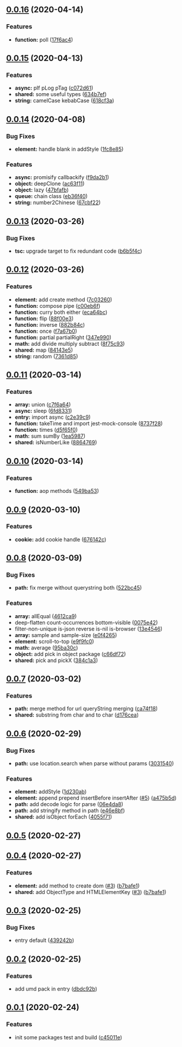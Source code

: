 ## [0.0.16](https://github.com/tomato-js/tomato/compare/v0.0.15...v0.0.16) (2020-04-14)

### Features

-   **function:** poll ([17f6ac4](https://github.com/tomato-js/tomato/commit/17f6ac4d1ab3ad5bb1080718138c507d071a8935))

## [0.0.15](https://github.com/tomato-js/tomato/compare/v0.0.14...v0.0.15) (2020-04-13)

### Features

-   **async:** pIf pLog pTag ([c072d61](https://github.com/tomato-js/tomato/commit/c072d616b20b5de8d27641bc7b1ff038f67c9522))
-   **shared:** some useful types ([634b7ef](https://github.com/tomato-js/tomato/commit/634b7efd9ce7c6560b81f7404a415c8e9e9b78dd))
-   **string:** camelCase kebabCase ([618cf3a](https://github.com/tomato-js/tomato/commit/618cf3a6d3e4931aaa4a51a47c1c3cebad97cad4))

## [0.0.14](https://github.com/tomato-js/tomato/compare/v0.0.13...v0.0.14) (2020-04-08)

### Bug Fixes

-   **element:** handle blank in addStyle ([1fc8e85](https://github.com/tomato-js/tomato/commit/1fc8e853a79587fd53fecdcea502441ae6621a34))

### Features

-   **async:** promisify callbackify ([f9da2b1](https://github.com/tomato-js/tomato/commit/f9da2b13d5c6214b3d2213b01202f40d1e9ff291))
-   **object:** deepClone ([ac63f11](https://github.com/tomato-js/tomato/commit/ac63f114fe4b10a2156c648444a1fd52b9ece0fc))
-   **object:** lazy ([47bfafb](https://github.com/tomato-js/tomato/commit/47bfafbf59ce81c2800051e87f6b87471298507f))
-   **queue:** chain class ([eb36f40](https://github.com/tomato-js/tomato/commit/eb36f4016c52b712d7148c21a5bb1d063ef65b18))
-   **string:** number2Chinese ([67cbf22](https://github.com/tomato-js/tomato/commit/67cbf22f34bbd6c4d96f3b07e41b3a90e5668d79))

## [0.0.13](https://github.com/tomato-js/tomato/compare/v0.0.12...v0.0.13) (2020-03-26)

### Bug Fixes

-   **tsc:** upgrade target to fix redundant code ([b6b5f4c](https://github.com/tomato-js/tomato/commit/b6b5f4ce2a238ecc4628aa8ed3e93bebcda410b1))

## [0.0.12](https://github.com/tomato-js/tomato/compare/v0.0.11...v0.0.12) (2020-03-26)

### Features

-   **element:** add create method ([7c03260](https://github.com/tomato-js/tomato/commit/7c03260fe617896f5ac97083622012163b5b1d51))
-   **function:** compose pipe ([c00eb6f](https://github.com/tomato-js/tomato/commit/c00eb6f8f6f419d3eca4a60e4936d2c5aa4e623d))
-   **function:** curry both either ([eca64bc](https://github.com/tomato-js/tomato/commit/eca64bc9023a356231a336b7d97656e55a1c9f14))
-   **function:** flip ([88f00e3](https://github.com/tomato-js/tomato/commit/88f00e3dd8e8b3a244a8cf9a4ba5a4c03da3a061))
-   **function:** inverse ([882b84c](https://github.com/tomato-js/tomato/commit/882b84ca812991a7c676d3d4f2924a33002d95d2))
-   **function:** once ([f7a67b0](https://github.com/tomato-js/tomato/commit/f7a67b0d218c744415b800f8447728238ebda28f))
-   **function:** partial partialRight ([347e990](https://github.com/tomato-js/tomato/commit/347e990af03ade43f780e439d35847074216f2e3))
-   **math:** add divide multiply subtract ([8f75c93](https://github.com/tomato-js/tomato/commit/8f75c9331f18f7a20b794a29d8fdd96b21a0cb6e))
-   **shared:** map ([84143e5](https://github.com/tomato-js/tomato/commit/84143e5ab157b812a3d4d0c5efb9f37d8b198976))
-   **string:** random ([7361d85](https://github.com/tomato-js/tomato/commit/7361d85e80d292b012af8605a8b79e657422b7d8))

## [0.0.11](https://github.com/tomato-js/tomato/compare/v0.0.10...v0.0.11) (2020-03-14)

### Features

-   **array:** union ([c7f6a64](https://github.com/tomato-js/tomato/commit/c7f6a6421ce2a29813548a5ff461df7bbf496a8a))
-   **async:** sleep ([6fd8331](https://github.com/tomato-js/tomato/commit/6fd8331cf41d317cecc791ed5d8d248e7a2e2d5d))
-   **entry:** import async ([c2e39c9](https://github.com/tomato-js/tomato/commit/c2e39c93bb8a10c5c19397f3e2dd340eec54d418))
-   **function:** takeTime and import jest-mock-console ([8737f28](https://github.com/tomato-js/tomato/commit/8737f28983dcff682fb3f0b938e339c8f6220572))
-   **function:** times ([d5f65f0](https://github.com/tomato-js/tomato/commit/d5f65f041250a0bd66a4711551b854212afd7985))
-   **math:** sum sumBy ([1ea5987](https://github.com/tomato-js/tomato/commit/1ea59879b7fde56d88b01239c393568ebffff853))
-   **shared:** isNumberLike ([8864769](https://github.com/tomato-js/tomato/commit/88647691783cbf030ada6e009c5aeacf8b19aabb))

## [0.0.10](https://github.com/tomato-js/tomato/compare/v0.0.9...v0.0.10) (2020-03-14)

### Features

-   **function:** aop methods ([549ba53](https://github.com/tomato-js/tomato/commit/549ba5325e3bfceaff8e74b0fe11857db36a961a))

## [0.0.9](https://github.com/tomato-js/tomato/compare/v0.0.8...v0.0.9) (2020-03-10)

### Features

-   **cookie:** add cookie handle ([676142c](https://github.com/tomato-js/tomato/commit/676142c66f42176af99924713adac64f50f9379d))

## [0.0.8](https://github.com/tomato-js/tomato/compare/v0.0.7...v0.0.8) (2020-03-09)

### Bug Fixes

-   **path:** fix merge without querystring both ([522bc45](https://github.com/tomato-js/tomato/commit/522bc452450b41a12d92645fc924ae637f944c90))

### Features

-   **array:** allEqual ([4612ca9](https://github.com/tomato-js/tomato/commit/4612ca9fde0d457b0bc585b651498e7757d6bc73))
-   deep-flatten count-occurrences bottom-visible ([0075e42](https://github.com/tomato-js/tomato/commit/0075e4223c224dca53194cf958f0b98b259b1fd0))
-   filter-non-unique is-json reverse is-nil is-browser ([13e4546](https://github.com/tomato-js/tomato/commit/13e4546b45077da47aa4b434ba651dce110e62e6))
-   **array:** sample and sample-size ([e0f4265](https://github.com/tomato-js/tomato/commit/e0f42658da4832654085c6221fcd53eab2a8e2e1))
-   **element:** scroll-to-top ([e9f9fc0](https://github.com/tomato-js/tomato/commit/e9f9fc03eaac936bb8d88a7f2ef1c91b50a8d1c2))
-   **math:** average ([95ba30c](https://github.com/tomato-js/tomato/commit/95ba30c134249fc6183083f5aaea6da1e034f893))
-   **object:** add pick in object package ([c66df72](https://github.com/tomato-js/tomato/commit/c66df727be912e4c03957b8d267f8ceabf225a13))
-   **shared:** pick and pickX ([384c1a3](https://github.com/tomato-js/tomato/commit/384c1a3ed1bf9c886d6b44b610afb6d9fb3ba7ab))

## [0.0.7](https://github.com/tomato-js/tomato/compare/v0.0.6...v0.0.7) (2020-03-02)

### Features

-   **path:** merge method for url queryString merging ([ca74f18](https://github.com/tomato-js/tomato/commit/ca74f18128e3fa7a23767143595e10d4cc52c767))
-   **shared:** substring from char and to char ([d176cea](https://github.com/tomato-js/tomato/commit/d176cea8309175edad2d322ddf250e3615db9f47))

## [0.0.6](https://github.com/tomato-js/tomato/compare/v0.0.5...v0.0.6) (2020-02-29)

### Bug Fixes

-   **path:** use location.search when parse without params ([3031540](https://github.com/tomato-js/tomato/commit/303154053f63c36a2fb3a6824f1be79d43e5940a))

### Features

-   **element:** addStyle ([1d230ab](https://github.com/tomato-js/tomato/commit/1d230abbc12e872caee1c9caa20566d859a93ff9))
-   **element:** append prepend insertBefore insertAfter ([#5](https://github.com/tomato-js/tomato/issues/5)) ([a475b5d](https://github.com/tomato-js/tomato/commit/a475b5d392194f34562af75bdb4df81d4433c8a1))
-   **path:** add decode logic for parse ([06e4da8](https://github.com/tomato-js/tomato/commit/06e4da83b7203f09142d8eed8fb2677186af643e))
-   **path:** add stringify method in path ([e46e8bf](https://github.com/tomato-js/tomato/commit/e46e8bfe73a041b4b52679dafa3501973cf743cd))
-   **shared:** add isObject forEach ([4055f71](https://github.com/tomato-js/tomato/commit/4055f719d9d46b77f65ba6262e32cfe4df0fe9ce))

## [0.0.5](https://github.com/tomato-js/tomato/compare/v0.0.4...v0.0.5) (2020-02-27)

## [0.0.4](https://github.com/tomato-js/tomato/compare/v0.0.3...v0.0.4) (2020-02-27)

### Features

-   **element:** add method to create dom ([#3](https://github.com/tomato-js/tomato/issues/3)) ([b7bafe1](https://github.com/tomato-js/tomato/commit/b7bafe11475fb680894cdbdee9c0d48d4a210255))
-   **shared:** add ObjectType and HTMLElementKey ([#3](https://github.com/tomato-js/tomato/issues/3)) ([b7bafe1](https://github.com/tomato-js/tomato/commit/b7bafe11475fb680894cdbdee9c0d48d4a210255))

## [0.0.3](https://github.com/tomato-js/tomato/compare/v0.0.2...v0.0.3) (2020-02-25)

### Bug Fixes

-   entry default ([439242b](https://github.com/tomato-js/tomato/commit/439242b2684a06b818958c81e3b47888d496baa1))

## [0.0.2](https://github.com/tomato-js/tomato/compare/v0.0.1...v0.0.2) (2020-02-25)

### Features

-   add umd pack in entry ([dbdc92b](https://github.com/tomato-js/tomato/commit/dbdc92bf2a2502e70ae613b0ede6f1e7e0b9f1b3))

## [0.0.1](https://github.com/tomato-js/tomato/compare/c45011e4592d52c4c10a6655a7ac8d1ed68a5407...v0.0.1) (2020-02-24)

### Features

-   init some packages test and build ([c45011e](https://github.com/tomato-js/tomato/commit/c45011e4592d52c4c10a6655a7ac8d1ed68a5407))

